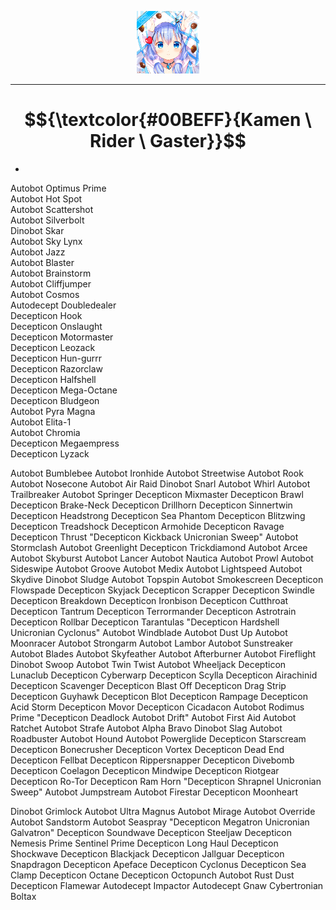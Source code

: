 <p align="center">
  <img src="https://github.com/Minecube1510/s4mpl3_m3m0ry/blob/main/btc_img/a01_GFB.png", width="100">
</p>

---

# $${\textcolor{#00BEFF}{Kamen \ Rider \ Gaster}}$$
-

Autobot Optimus Prime<br>
Autobot Hot Spot<br>
Autobot Scattershot<br>
Autobot Silverbolt<br>
Dinobot Skar<br>
Autobot Sky Lynx<br>
Autobot Jazz<br>
Autobot Blaster<br>
Autobot Brainstorm<br>
Autobot Cliffjumper<br>
Autobot Cosmos<br>
Autodecept Doubledealer<br>
Decepticon Hook<br>
Decepticon Onslaught<br>
Decepticon Motormaster<br>
Decepticon Leozack<br>
Decepticon Hun-gurrr<br>
Decepticon Razorclaw<br>
Decepticon Halfshell<br>
Decepticon Mega-Octane<br>
Decepticon Bludgeon<br>
Autobot Pyra Magna<br>
Autobot Elita-1<br>
Autobot Chromia<br>
Decepticon Megaempress<br>
Decepticon Lyzack<br>

Autobot Bumblebee
Autobot Ironhide
Autobot Streetwise
Autobot Rook
Autobot Nosecone
Autobot Air Raid
Dinobot Snarl
Autobot Whirl
Autobot Trailbreaker
Autobot Springer
Decepticon Mixmaster
Decepticon Brawl
Decepticon Brake-Neck
Decepticon Drillhorn
Decepticon Sinnertwin
Decepticon Headstrong
Decepticon Sea Phantom
Decepticon Blitzwing
Decepticon Treadshock
Decepticon Armohide
Decepticon Ravage
Decepticon Thrust
"Decepticon Kickback
Unicronian Sweep"
Autobot Stormclash
Autobot Greenlight
Decepticon Trickdiamond
Autobot Arcee
Autobot Skyburst
Autobot Lancer
Autobot Nautica
Autobot Prowl
Autobot Sideswipe
Autobot Groove
Autobot Medix
Autobot Lightspeed
Autobot Skydive
Dinobot Sludge
Autobot Topspin
Autobot Smokescreen
Decepticon Flowspade
Decepticon Skyjack
Decepticon Scrapper
Decepticon Swindle
Decepticon Breakdown
Decepticon Ironbison
Decepticon Cutthroat
Decepticon Tantrum
Decepticon Terrormander
Decepticon Astrotrain
Decepticon Rollbar
Decepticon Tarantulas
"Decepticon Hardshell
Unicronian Cyclonus"
Autobot Windblade
Autobot Dust Up
Autobot Moonracer
Autobot Strongarm
Autobot Lambor
Autobot Sunstreaker
Autobot Blades
Autobot Skyfeather
Autobot Afterburner
Autobot Fireflight
Dinobot Swoop
Autobot Twin Twist
Autobot Wheeljack
Decepticon Lunaclub
Decepticon Cyberwarp
Decepticon Scylla
Decepticon Airachinid
Decepticon Scavenger
Decepticon Blast Off
Decepticon Drag Strip
Decepticon Guyhawk
Decepticon Blot
Decepticon Rampage
Decepticon Acid Storm
Decepticon Movor
Decepticon Cicadacon
Autobot Rodimus Prime
"Decepticon Deadlock
Autobot Drift"
Autobot First Aid
Autobot Ratchet
Autobot Strafe
Autobot Alpha Bravo
Dinobot Slag
Autobot Roadbuster
Autobot Hound
Autobot Powerglide
Decepticon Starscream
Decepticon Bonecrusher
Decepticon Vortex
Decepticon Dead End
Decepticon Fellbat
Decepticon Rippersnapper
Decepticon Divebomb
Decepticon Coelagon
Decepticon Mindwipe
Decepticon Riotgear
Decepticon Ro-Tor
Decepticon Ram Horn
"Decepticon Shrapnel
Unicronian Sweep"
Autobot Jumpstream
Autobot Firestar
Decepticon Moonheart

Dinobot Grimlock
Autobot Ultra Magnus
Autobot Mirage
Autobot Override
Autobot Sandstorm
Autobot Seaspray
"Decepticon Megatron
Unicronian Galvatron"
Decepticon Soundwave
Decepticon Steeljaw
Decepticon Nemesis Prime
Sentinel Prime
Decepticon Long Haul
Decepticon Shockwave
Decepticon Blackjack
Decepticon Jallguar
Decepticon Snapdragon
Decepticon Apeface
Decepticon Cyclonus
Decepticon Sea Clamp
Decepticon Octane
Decepticon Octopunch
Autobot Rust Dust
Decepticon Flamewar
Autodecept Impactor
Autodecept Gnaw
Cybertronian Boltax

